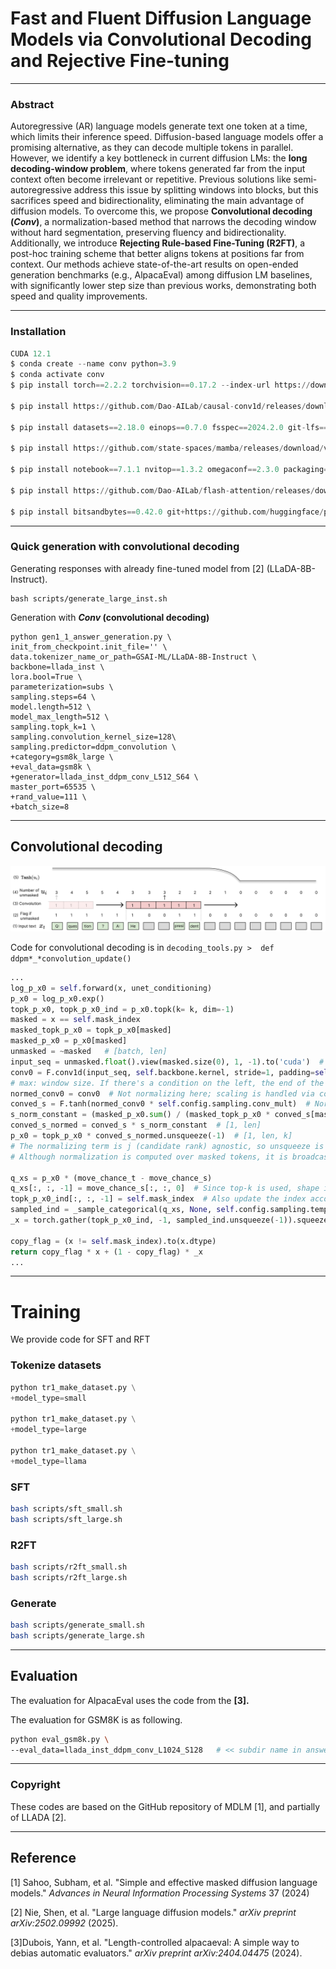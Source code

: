 
# Fast and Fluent Diffusion Language Models via Convolutional Decoding and Rejective Fine-tuning

---

### Abstract

Autoregressive (AR) language models generate text one token at a time, which limits their inference speed. Diffusion-based language models offer a promising alternative, as they can decode multiple tokens in parallel. However, we identify a key bottleneck in current diffusion LMs: the **long decoding-window problem**, where tokens generated far from the input context often become irrelevant or repetitive. Previous solutions like semi-autoregressive address this issue by splitting windows into blocks, but this sacrifices speed and bidirectionality, eliminating the main advantage of diffusion models. To overcome this, we propose **Convolutional decoding (*Conv*)**, a normalization-based method that narrows the decoding window without hard segmentation, preserving fluency and bidirectionality. Additionally, we introduce **Rejecting Rule-based Fine-Tuning (R2FT)**, a post-hoc training scheme that better aligns tokens at positions far from context. Our methods achieve state-of-the-art results on open-ended generation benchmarks (e.g., AlpacaEval) among diffusion LM baselines, with significantly lower step size than previous works, demonstrating both speed and quality improvements. 

---

### Installation

```python
CUDA 12.1
$ conda create --name conv python=3.9
$ conda activate conv
$ pip install torch==2.2.2 torchvision==0.17.2 --index-url https://download.pytorch.org/whl/cu121

$ pip install https://github.com/Dao-AILab/causal-conv1d/releases/download/v1.1.3.post1/causal_conv1d-1.1.3.post1+cu122torch2.2cxx11abiFALSE-cp39-cp39-linux_x86_64.whl

$ pip install datasets==2.18.0 einops==0.7.0 fsspec==2024.2.0 git-lfs==1.6 h5py==3.10.0 hydra-core==1.3.2 ipdb==0.13.13 lightning==2.2.1 

$ pip install https://github.com/state-spaces/mamba/releases/download/v1.1.4/mamba_ssm-1.1.4+cu122torch2.2cxx11abiFALSE-cp39-cp39-linux_x86_64.whl

$ pip install notebook==7.1.1 nvitop==1.3.2 omegaconf==2.3.0 packaging==23.2 pandas==2.2.1 rich==13.7.1 seaborn==0.13.2 scikit-learn==1.4.0 timm==0.9.16 transformers==4.38.2 triton==2.2.0 wandb==0.13.5 

$ pip install https://github.com/Dao-AILab/flash-attention/releases/download/v2.5.6/flash_attn-2.5.6+cu122torch2.2cxx11abiFALSE-cp39-cp39-linux_x86_64.whl

$ pip install bitsandbytes==0.42.0 git+https://github.com/huggingface/peft.git 
```

---

### Quick generation with convolutional decoding

Generating responses with already fine-tuned model from [2] (LLaDA-8B-Instruct).

```
bash scripts/generate_large_inst.sh
```

Generation with ***Conv* (convolutional decoding)**

```
python gen1_1_answer_generation.py \
init_from_checkpoint.init_file='' \
data.tokenizer_name_or_path=GSAI-ML/LLaDA-8B-Instruct \
backbone=llada_inst \
lora.bool=True \
parameterization=subs \
sampling.steps=64 \
model.length=512 \
model_max_length=512 \
sampling.topk_k=1 \
sampling.convolution_kernel_size=128\
sampling.predictor=ddpm_convolution \
+category=gsm8k_large \
+eval_data=gsm8k \
+generator=llada_inst_ddpm_conv_L512_S64 \
master_port=65535 \
+rand_value=111 \
+batch_size=8
```

---

## Convolutional decoding

![conv_pipeline.png](conv_pipeline.png)

Code for convolutional decoding is in    `decoding_tools.py >  def ddpm*_*convolution_update()`

```python
...
log_p_x0 = self.forward(x, unet_conditioning)
p_x0 = log_p_x0.exp()
topk_p_x0, topk_p_x0_ind = p_x0.topk(k= k, dim=-1)
masked = x == self.mask_index
masked_topk_p_x0 = topk_p_x0[masked]
masked_p_x0 = p_x0[masked]
unmasked = ~masked   # [batch, len]
input_seq = unmasked.float().view(masked.size(0), 1, -1).to('cuda')  # [batch, 1, len]
conv0 = F.conv1d(input_seq, self.backbone.kernel, stride=1, padding=self.backbone.padding_size.item()).squeeze(1)  # [batch, len]
# max: window size. If there's a condition on the left, the end of the condition is the center of the window (e.g., center is 6 for window size 11)
normed_conv0 = conv0  # Not normalizing here; scaling is handled via conv_mult
conved_s = F.tanh(normed_conv0 * self.config.sampling.conv_mult)  # Normalization term s  [1, len]
s_norm_constant = (masked_p_x0.sum() / (masked_topk_p_x0 * conved_s[masked].unsqueeze(-1)).sum())  # Scalar (step-wise variable)
conved_s_normed = conved_s * s_norm_constant  # [1, len]
p_x0 = topk_p_x0 * conved_s_normed.unsqueeze(-1)  # [1, len, k] 
# The normalizing term is j (candidate rank) agnostic, so unsqueeze is applied.
# Although normalization is computed over masked tokens, it is broadcast over all p_x0 -> this does not affect total probability mass because it will be overwritten by copy_flag later

q_xs = p_x0 * (move_chance_t - move_chance_s)
q_xs[:, :, -1] = move_chance_s[:, :, 0]  # Since top-k is used, shape is k+1; the last column corresponds to [MASK]
topk_p_x0_ind[:, :, -1] = self.mask_index  # Also update the index accordingly
sampled_ind = _sample_categorical(q_xs, None, self.config.sampling.temperature)
_x = torch.gather(topk_p_x0_ind, -1, sampled_ind.unsqueeze(-1)).squeeze(-1)

copy_flag = (x != self.mask_index).to(x.dtype)
return copy_flag * x + (1 - copy_flag) * _x
...
```

---

# Training

We provide code for SFT and RFT

### Tokenize datasets

```python
python tr1_make_dataset.py \
+model_type=small

python tr1_make_dataset.py \
+model_type=large

python tr1_make_dataset.py \
+model_type=llama
```

### SFT

```bash
bash scripts/sft_small.sh
bash scripts/sft_large.sh
```

### R2FT

```bash
bash scripts/r2ft_small.sh
bash scripts/r2ft_large.sh
```

### Generate

```bash
bash scripts/generate_small.sh
bash scripts/generate_large.sh
```

---

## Evaluation

The evaluation for AlpacaEval uses the code from the **[3].**

The evaluation for GSM8K is as following.

```bash
python eval_gsm8k.py \
--eval_data=llada_inst_ddpm_conv_L1024_S128   # << subdir name in answer_generation/generated >>
```

---

### Copyright

These codes are based on the GitHub repository of MDLM [1], and partially of LLADA [2].

---

## Reference

[1] Sahoo, Subham, et al. "Simple and effective masked diffusion language models." *Advances in Neural Information Processing Systems* 37 (2024)

[2] Nie, Shen, et al. "Large language diffusion models." *arXiv preprint arXiv:2502.09992* (2025).

[3]Dubois, Yann, et al. "Length-controlled alpacaeval: A simple way to debias automatic evaluators." *arXiv preprint arXiv:2404.04475* (2024).